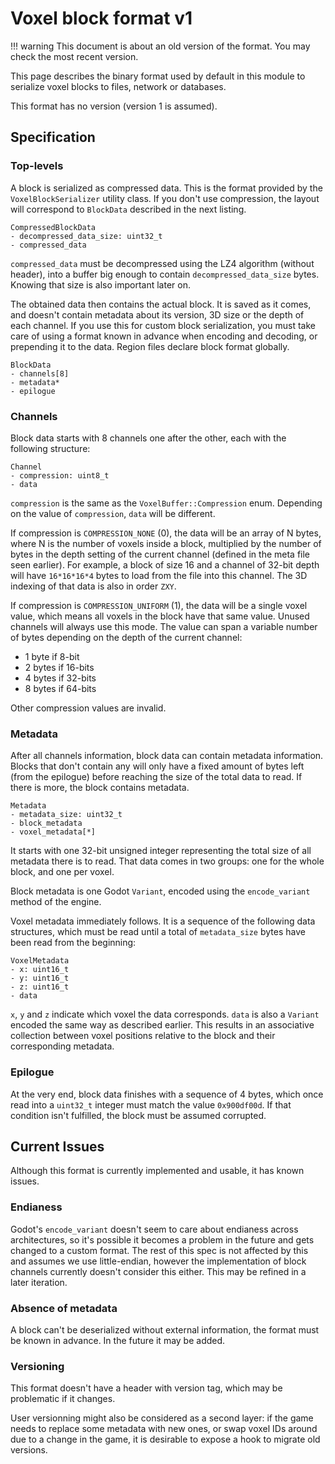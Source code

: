 Voxel block format v1
====================

!!! warning
    This document is about an old version of the format. You may check the most recent version.

This page describes the binary format used by default in this module to serialize voxel blocks to files, network or databases.

This format has no version (version 1 is assumed).


Specification
----------------

### Top-levels

A block is serialized as compressed data.
This is the format provided by the `VoxelBlockSerializer` utility class. If you don't use compression, the layout will correspond to `BlockData` described in the next listing.

```
CompressedBlockData
- decompressed_data_size: uint32_t
- compressed_data
```

`compressed_data` must be decompressed using the LZ4 algorithm (without header), into a buffer big enough to contain `decompressed_data_size` bytes. Knowing that size is also important later on.

The obtained data then contains the actual block. It is saved as it comes, and doesn't contain metadata about its version, 3D size or the depth of each channel. If you use this for custom block serialization, you must take care of using a format known in advance when encoding and decoding, or prepending it to the data. Region files declare block format globally.

```
BlockData
- channels[8]
- metadata*
- epilogue
```

### Channels

Block data starts with 8 channels one after the other, each with the following structure:

```
Channel
- compression: uint8_t
- data
```

`compression` is the same as the `VoxelBuffer::Compression` enum.
Depending on the value of `compression`, `data` will be different.

If compression is `COMPRESSION_NONE` (0), the data will be an array of N bytes, where N is the number of voxels inside a block, multiplied by the number of bytes in the depth setting of the current channel (defined in the meta file seen earlier). For example, a block of size 16 and a channel of 32-bit depth will have `16*16*16*4` bytes to load from the file into this channel.
The 3D indexing of that data is also in order `ZXY`.

If compression is `COMPRESSION_UNIFORM` (1), the data will be a single voxel value, which means all voxels in the block have that same value. Unused channels will always use this mode. The value can span a variable number of bytes depending on the depth of the current channel:
- 1 byte if 8-bit
- 2 bytes if 16-bits
- 4 bytes if 32-bits
- 8 bytes if 64-bits

Other compression values are invalid.

### Metadata

After all channels information, block data can contain metadata information. Blocks that don't contain any will only have a fixed amount of bytes left (from the epilogue) before reaching the size of the total data to read. If there is more, the block contains metadata.

```
Metadata
- metadata_size: uint32_t
- block_metadata
- voxel_metadata[*]
```

It starts with one 32-bit unsigned integer representing the total size of all metadata there is to read. That data comes in two groups: one for the whole block, and one per voxel.

Block metadata is one Godot `Variant`, encoded using the `encode_variant` method of the engine.

Voxel metadata immediately follows. It is a sequence of the following data structures, which must be read until a total of `metadata_size` bytes have been read from the beginning:

```
VoxelMetadata
- x: uint16_t
- y: uint16_t
- z: uint16_t
- data
```

`x`, `y` and `z` indicate which voxel the data corresponds. `data` is also a `Variant` encoded the same way as described earlier. This results in an associative collection between voxel positions relative to the block and their corresponding metadata.

### Epilogue

At the very end, block data finishes with a sequence of 4 bytes, which once read into a `uint32_t` integer must match the value `0x900df00d`. If that condition isn't fulfilled, the block must be assumed corrupted.


Current Issues
----------------

Although this format is currently implemented and usable, it has known issues.

### Endianess

Godot's `encode_variant` doesn't seem to care about endianess across architectures, so it's possible it becomes a problem in the future and gets changed to a custom format.
The rest of this spec is not affected by this and assumes we use little-endian, however the implementation of block channels currently doesn't consider this either. This may be refined in a later iteration.

### Absence of metadata

A block can't be deserialized without external information, the format must be known in advance. In the future it may be added.

### Versioning

This format doesn't have a header with version tag, which may be problematic if it changes.

User versionning might also be considered as a second layer: if the game needs to replace some metadata with new ones, or swap voxel IDs around due to a change in the game, it is desirable to expose a hook to migrate old versions. 
